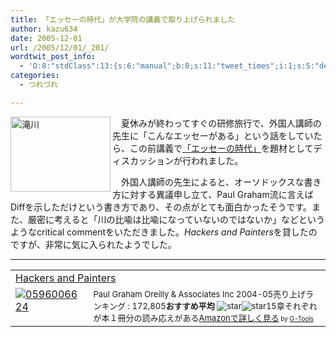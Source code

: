 ```yaml
---
title: 「エッセーの時代」が大学院の講義で取り上げられました
author: kazu634
date: 2005-12-01
url: /2005/12/01/_201/
wordtwit_post_info:
  - 'O:8:"stdClass":13:{s:6:"manual";b:0;s:11:"tweet_times";i:1;s:5:"delay";i:0;s:7:"enabled";i:1;s:10:"separation";s:2:"60";s:7:"version";s:3:"3.7";s:14:"tweet_template";b:0;s:6:"status";i:2;s:6:"result";a:0:{}s:13:"tweet_counter";i:2;s:13:"tweet_log_ids";a:1:{i:0;i:2209;}s:9:"hash_tags";a:0:{}s:8:"accounts";a:1:{i:0;s:7:"kazu634";}}'
categories:
  - つれづれ

---
```

<div class="section">
<p>
<a href="http://image.blog.livedoor.jp/simoom634/imgs/5/5/55c02646.jpg" onclick="__gaTracker('send', 'event', 'outbound-article', 'http://image.blog.livedoor.jp/simoom634/imgs/5/5/55c02646.jpg', '');" target="_blank"><img width="160" align="left" alt="滝川" src="http://image.blog.livedoor.jp/simoom634/imgs/5/5/55c02646-s.jpg" height="120" border="0" class="pict" /></a>　夏休みが終わってすぐの研修旅行で、外国人講師の先生に「こんなエッセーがある」という話をしていたら、この前講義で<a href="http://blog.livedoor.jp/simoom634/archives/50189369.html" onclick="__gaTracker('send', 'event', 'outbound-article', 'http://blog.livedoor.jp/simoom634/archives/50189369.html', '「エッセーの時代」');" target="blank">「エッセーの時代」</a>を題材としてディスカッションが行われました。
</p></p> 
  
<p>
    　外国人講師の先生によると、オーソドックスな書き方に対する異議申し立て、Paul Graham流に言えばDiffを示しただけという書き方であり、その点がとても面白かったそうです。また、厳密に考えると「川の比喩は比喩になっていないのではないか」などというようなcritical commentをいただきました。<i>Hackers and Painters</i>を貸したのですが、非常に気に入られたようでした。
</p>
  
<hr />
  
<p>
<center>
</center>
</p>
  
<p>
<table cellpadding="5" border="0">
<tr>
<td colspan="2">
<a href="https://www.amazon.co.jp/exec/obidos/ASIN/0596006624/goodpic-22/ref=nosim/" onclick="__gaTracker('send', 'event', 'outbound-article', 'https://www.amazon.co.jp/exec/obidos/ASIN/0596006624/goodpic-22/ref=nosim/', 'Hackers and Painters');" target="_blank">Hackers and Painters</a>
</td>
</tr>
      
<tr>
<td valign="top">
<a href="https://www.amazon.co.jp/exec/obidos/ASIN/0596006624/goodpic-22/ref=nosim/" onclick="__gaTracker('send', 'event', 'outbound-article', 'https://www.amazon.co.jp/exec/obidos/ASIN/0596006624/goodpic-22/ref=nosim/', '');" target="_blank"><img alt="0596006624" src="http://ec1.images-amazon.com/images/P/0596006624.01._SCMZZZZZZZ_.jpg" border="0" /></a>
</td>
        
<td valign="top">
<font size="-1">Paul Graham Oreilly & Associates Inc 2004-05売り上げランキング : 172,805<strong>おすすめ平均 </strong><img alt="star" src="http://g-images.amazon.com/images/G/01/detail/stars-5-0.gif" /><img alt="star" src="http://g-images.amazon.com/images/G/01/detail/stars-5-0.gif" />15章それぞれが本１冊分の読み応えがある<a href="https://www.amazon.co.jp/exec/obidos/ASIN/0596006624/goodpic-22/ref=nosim/" onclick="__gaTracker('send', 'event', 'outbound-article', 'https://www.amazon.co.jp/exec/obidos/ASIN/0596006624/goodpic-22/ref=nosim/', 'Amazonで詳しく見る');" target="_blank">Amazonで詳しく見る</a></font><font size="-2"> by <a href="http://www.goodpic.com/mt/aws/index.html" onclick="__gaTracker('send', 'event', 'outbound-article', 'http://www.goodpic.com/mt/aws/index.html', 'G-Tools');">G-Tools</a></font>
</td>
</tr>
</table>
</p>
</div>
